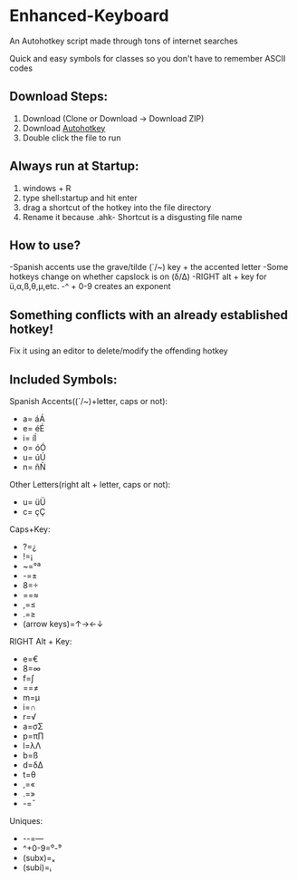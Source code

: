 # Enhanced-Keyboard
An Autohotkey script made through tons of internet searches

Quick and easy symbols for classes so you don't have to remember ASCII codes

## Download Steps:
1) Download (Clone or Download -> Download ZIP)
2) Download [Autohotkey](https://www.autohotkey.com/)
3) Double click the file to run

## Always run at Startup:
1) windows + R
2) type shell:startup and hit enter
3) drag a shortcut of the hotkey into the file directory
4) Rename it because .ahk- Shortcut is a disgusting file name

## How to use?
-Spanish accents use the grave/tilde (`/~) key + the accented letter
-Some hotkeys change on whether capslock is on (δ/Δ)
-RIGHT alt + key for ü,α,ß,θ,µ,etc.
-^ + 0-9 creates an exponent

## Something conflicts with an already established hotkey!
Fix it using an editor to delete/modify the offending hotkey

## Included Symbols:
Spanish Accents((`/~)+letter, caps or not): 
- a= áÁ 
- e= éÉ
- i= íÍ
- o= óÓ
- u= úÚ
- n= ñÑ

Other Letters(right alt + letter, caps or not): 
- u= üÜ
- c= çÇ 

Caps+Key: 
- ?=¿
- !=¡
- ~=°ª
- -=±
- 8=÷
- ==≈
- ,=≤
- .=≥
- (arrow keys)=↑→←↓

RIGHT Alt + Key: 
- e=€
- 8=∞
- f=∫
- ==≠
- m=µ
- i=∩
- r=√
- a=σΣ
- p=π∏
- l=λΛ
- b=ß
- d=δΔ
- t=θ
- ,=«
- .=»
- -=¯

Uniques: 
- --=—
- ^+0-9=⁰-⁹
- (subx)=ₓ
- (subi)=ᵢ

